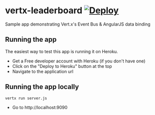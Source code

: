 vertx-leaderboard  [![Deploy](https://www.herokucdn.com/deploy/button.png)](https://heroku.com/deploy)
=================
Sample app demonstrating Vert.x's Event Bus & AngularJS data binding


## Running the app
The easiest way to test this app is running it on Heroku.
* Get a Free developer account with Heroku (if you don't have one)
* Click on the "Deploy to Heroku" button at the top
* Navigate to the application url

## Running the app locally
```bash
vertx run server.js
```

* Go to http://localhost:9090


